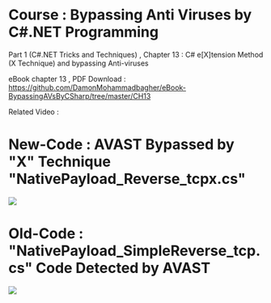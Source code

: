 # Course : Bypassing Anti Viruses by C#.NET Programming

Part 1 (C#.NET Tricks and Techniques) , Chapter 13 : C# e[X]tension Method (X Technique) and bypassing Anti-viruses

eBook chapter 13 , PDF Download : https://github.com/DamonMohammadbagher/eBook-BypassingAVsByCSharp/tree/master/CH13

Related Video : 

# New-Code : AVAST Bypassed by "X" Technique "NativePayload_Reverse_tcpx.cs"
  ![](https://github.com/DamonMohammadbagher/NativePayload_Reverse_tcp/blob/master/Ebook%20-%20Chapter%2013%20-%20C%23%20%5BX%5D%20Technique%20%26%20bypassing%20Anti-viruses/Pictures/av4-1.png)

# Old-Code : "NativePayload_SimpleReverse_tcp.cs" Code Detected by AVAST 
  ![](https://github.com/DamonMohammadbagher/NativePayload_Reverse_tcp/blob/master/Ebook%20-%20Chapter%2013%20-%20C%23%20%5BX%5D%20Technique%20%26%20bypassing%20Anti-viruses/Pictures/detected.png)
